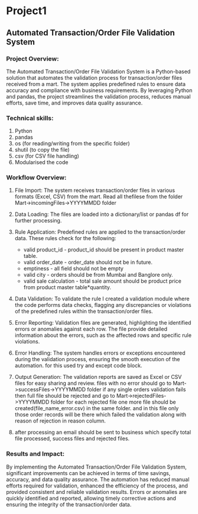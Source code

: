 # Project1

## Automated Transaction/Order File Validation System

### Project Overview:
The Automated Transaction/Order File Validation System is a Python-based solution that automates the validation process for transaction/order files received from a mart. The system applies predefined rules to ensure data accuracy and compliance with business requirements. By leveraging Python and pandas, the project streamlines the validation process, reduces manual efforts, save time, and improves data quality assurance.

### Technical skills:
1. Python
2. pandas
3. os (for reading/writing from the specific folder)
4. shutil (to copy the file) 
5. csv (for CSV file handling)
6. Modularised the code 

### Workflow Overview:
1. File Import: The system receives transaction/order files in various formats (Excel, CSV) from the mart.
   Read all thefilese from the folder Mart->incomingFiles->YYYYMMDD folder
2. Data Loading: The files are loaded into a dictionary/list or pandas df for further processing.
3. Rule Application: Predefined rules are applied to the transaction/order data. These rules check for the following: 
   * valid product_id - product_id should be present in product master table.
   * valid order_date - order_date should not be in future.
   * emptiness - all field should not be empty
   * valid city - orders should be from Mumbai and Banglore only.
   * valid sale calculation - total sale amount should be product price from product master table*quantity.
     
4. Data Validation: To validate the rule I created a validation module where the code performs data checks, flagging any discrepancies or violations of the predefined rules within the transaction/order files.
5. Error Reporting: Validation files are generated, highlighting the identified errors or anomalies against each row. The file provide detailed information about the errors, such as the affected rows and specific rule violations.
6. Error Handling: The system handles errors or exceptions encountered during the validation process, ensuring the smooth execution of the automation. for this used try and except code block.
7. Output Generation: The validation reports are saved as Excel or CSV files for easy sharing and review.
   files with no error should go to Mart->successFiles->YYYYMMDD folder
   if any single orders validation fails then full file should be rejected and go to Mart->rejectedFiles->YYYYMMDD folder
   for each rejected file one more file should be created(file_name_error.csv) in the same folder. and in this file only those order 
   records will be there which failed the validation along with reason of rejection in reason column.
8. after processing an email should be sent to business which specify total file processed, success files and rejected files.

### Results and Impact:
By implementing the Automated Transaction/Order File Validation System, significant improvements can be achieved in terms of time savings, accuracy, and data quality assurance. The automation has reduced manual efforts required for validation, enhanced the efficiency of the process, and provided consistent and reliable validation results. Errors or anomalies are quickly identified and reported, allowing timely corrective actions and ensuring the integrity of the transaction/order data.




